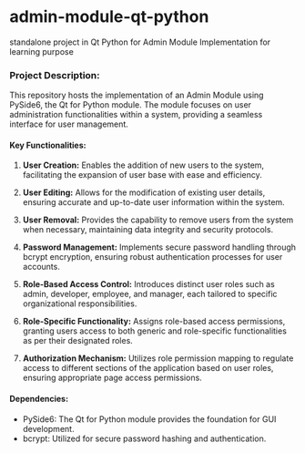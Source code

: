 # admin-module-qt-python
standalone project in Qt Python for Admin Module Implementation for learning purpose

### Project Description:

This repository hosts the implementation of an Admin Module using PySide6, the Qt for Python module. The module focuses on user administration functionalities within a system, providing a seamless interface for user management.

#### Key Functionalities:

1. **User Creation:** Enables the addition of new users to the system, facilitating the expansion of user base with ease and efficiency.

2. **User Editing:** Allows for the modification of existing user details, ensuring accurate and up-to-date user information within the system.

3. **User Removal:** Provides the capability to remove users from the system when necessary, maintaining data integrity and security protocols.

4. **Password Management:** Implements secure password handling through bcrypt encryption, ensuring robust authentication processes for user accounts.

5. **Role-Based Access Control:** Introduces distinct user roles such as admin, developer, employee, and manager, each tailored to specific organizational responsibilities.

6. **Role-Specific Functionality:** Assigns role-based access permissions, granting users access to both generic and role-specific functionalities as per their designated roles.

7. **Authorization Mechanism:** Utilizes role permission mapping to regulate access to different sections of the application based on user roles, ensuring appropriate page access permissions.

#### Dependencies:

- PySide6: The Qt for Python module provides the foundation for GUI development.
- bcrypt: Utilized for secure password hashing and authentication.

